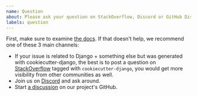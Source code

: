 ```yaml
---
name: Question
about: Please ask your question on StackOverflow, Discord or GitHub Discussions.
labels: question
---
```


First, make sure to examine [the docs](https://cookiecutter-django.readthedocs.io/en/latest/). If that doesn't help, we recommend one of these 3 main channels:

- If your issue is related to Django + something else but was generated with cookiecutter-django, the best is to post a question on [StackOverflow](https://stackoverflow.com/questions/tagged/cookiecutter-django) tagged with `cookiecutter-django`, you would get more visibility from other communities as well.
- Join us on [Discord](https://discord.gg/bTfDa6Zz) and ask around.
- Start [a discussion](https://github.com/cookiecutter/cookiecutter-django/discussions) on our project's GitHub.

